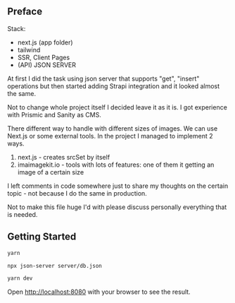 ## Preface

Stack:
- next.js (app folder)
- tailwind
- SSR, Client Pages
- (API) JSON SERVER

At first I did the task using json server that supports "get", "insert" operations but then started adding Strapi integration and it looked almost the same.

Not to change whole project itself I decided leave it as it is.
I got experience with Prismic and Sanity as CMS.

There different way to handle with different sizes of images. We can use Next.js or some external tools. In the project I managed to implement 2 ways.
1) next.js - creates srcSet by itself
2) imaimagekit.io - tools with lots of features: one of them it getting an image of a certain size

I left comments in code somewhere just to share my thoughts on the certain topic - not because I do the same in production.

Not to make this file huge I'd with please discuss personally everything that is needed.

## Getting Started

```bash
yarn
```

```bash
npx json-server server/db.json
```

```bash
yarn dev
```

Open [http://localhost:8080](http://localhost:8080) with your browser to see the result.